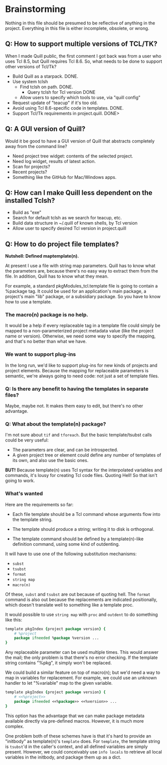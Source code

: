 # Brainstorming

Nothing in this file should be presumed to be reflective of anything
in the project.  Everything in this file is either incomplete, obsolete, 
or wrong.

## Q: How to support multiple versions of TCL/TK?

When I made Quill public, the first comment I got back was from a user who
uses Tcl 8.5, but Quill requires Tcl 8.6.  So, what needs to be done to 
support other versions of Tcl/Tk?

* Build Quill as a starpack.  DONE.
* Use system tclsh
  * Find tclsh on path.  DONE.
    * Query tclsh for Tcl version DONE
  * Allow users to specify which tools to use, via "quill config"
* Request update of "teacup" if it's too old.
* Avoid using Tcl 8.6-specific code in templates.  DONE.
* Support Tcl/Tk requirements in project.quill. DONE>

## Q: A GUI version of Quill?

Would it be good to have a GUI version of Quill that abstracts completely
away from the command line?

* Need project tree widget: contents of the selected project.
* Need log widget, results of latest action.
* Scan for projects?
* Recent projects?
* Something like the GitHub for Mac/Windows apps.

## Q: How can I make Quill less dependent on the installed Tclsh?

* Build as "exe"
* Search for default tclsh as we search for teacup, etc.
* Build data structure in ~/.quill of known shells, by Tcl version
* Allow user to specify desired Tcl version in project.quill

## Q: How to do project file templates?

**Nutshell: Defined maptemplate(n).**

At present I use a file with string map parameters.  Quill has to know
what the parameters are, because there's no easy way to extract them 
from the file.  In addition, Quill has to know what they mean.  

For example, a standard pkgModules_tcl.template file is going to 
contain a %package tag.  It could be used for an application's main
package,  a project's main "lib" package, or a subsidiary package.
So you have to know how to use a template.  

### The macro(n) package is no help.

It would be a help if every replaceable tag in a template file could
simply be mapped to a non-parameterized project metadata value (like
the project name or version).  Otherwise, we need some way to specify
the mapping, and that's no better than what we have.

### We want to support plug-ins

In the long run, we'd like to support plug-ins for new kinds of 
projects and project elements.  Because the mapping for replaceable
parameters is semantic, we're always going to need code: not just
a set of template files.

### Q: Is there any benefit to having the templates in separate files?

Maybe, maybe not.  It makes them easy to edit, but there's no other
advantage.

### Q: What about the template(n) package?

I'm not sure about `tif` and `tforeach`.  But the basic template/tsubst
calls could be very useful:

* The parameters are clear, and can be introspected.
* A given project tree or element could define any number of templates
  of its own, and also use the basic ones.

**BUT!** Because template(n) uses Tcl syntax for the interpolated variables
and commands, it's lousy for creating Tcl code files.  Quoting Hell!  So
that isn't going to work.

### What's wanted

Here are the requirements so far:

* Each file template should be a Tcl command whose arguments flow into the
  template string.

* The template should produce a string; writing it to disk is orthogonal.

* The template command should be defined by a template(n)-like
  definition command, using some kind of outdenting.

It will have to use one of the following substitution mechanisms:

* `subst`
* `tsubst`
* `format`
* `string map`
* `macro(n)`

Of these, `subst` and `tsubst` are out because of quoting hell.  The 
`format` command is also out because the replacements are indicated
positionally, which doesn't translate well to something like a template
proc.

It would possible to use `string map` with `proc` and `outdent` to do 
something like this:

```Tcl
template pkgIndex {project package version} {
    # %project
    package ifneeded %package %version ...
}
```

Any replaceable parameter can be used multiple times.  This would
answer the mail; the only problem is that there's no error checking.
If the template string contains "%pkg", it simply won't be replaced.

We could build a similar feature on top of macro(n); but we'd need a
way to map in variables for replacement.  For example, we could use
an unknown handler to let "%variable" map to the given variable.

```Tcl
template pkgIndex {project package version} {
    # <<%project>>
    package ifneeded <<%package>> <<%version>> ...
}
```

This option has the advantage that we can make package metadata
available directly via pre-defined macros. However, it is much more
complex.

One problem both of these schemes have is that it's hard to provide an 
"initbody" as template(n)'s `template` does.  For `template`, the template
string is `tsubst`'d in the caller's context, and all defined variables 
are simply present.  However, we could conceivably use `info locals` to
retrieve all local variables in the initbody, and package them up as a
dict.



